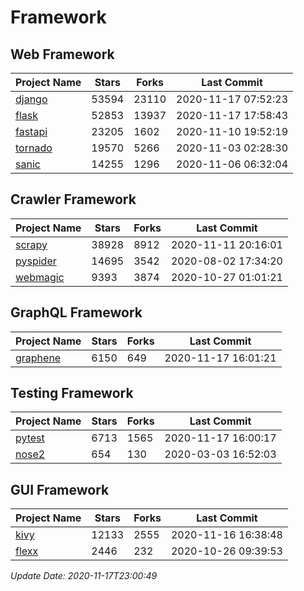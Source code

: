 # Framework

## Web Framework
| Project Name | Stars | Forks | Last Commit |
| ------------ | ----- | ----- | ----------- |
| [django](https://github.com/django/django) | 53594 | 23110 | 2020-11-17 07:52:23 |
| [flask](https://github.com/pallets/flask) | 52853 | 13937 | 2020-11-17 17:58:43 |
| [fastapi](https://github.com/tiangolo/fastapi) | 23205 | 1602 | 2020-11-10 19:52:19 |
| [tornado](https://github.com/tornadoweb/tornado) | 19570 | 5266 | 2020-11-03 02:28:30 |
| [sanic](https://github.com/huge-success/sanic) | 14255 | 1296 | 2020-11-06 06:32:04 |

## Crawler Framework
| Project Name | Stars | Forks | Last Commit |
| ------------ | ----- | ----- | ----------- |
| [scrapy](https://github.com/scrapy/scrapy) | 38928 | 8912 | 2020-11-11 20:16:01 |
| [pyspider](https://github.com/binux/pyspider) | 14695 | 3542 | 2020-08-02 17:34:20 |
| [webmagic](https://github.com/code4craft/webmagic) | 9393 | 3874 | 2020-10-27 01:01:21 |

## GraphQL Framework
| Project Name | Stars | Forks | Last Commit |
| ------------ | ----- | ----- | ----------- |
| [graphene](https://github.com/graphql-python/graphene) | 6150 | 649 | 2020-11-17 16:01:21 |

## Testing Framework
| Project Name | Stars | Forks | Last Commit |
| ------------ | ----- | ----- | ----------- |
| [pytest](https://github.com/pytest-dev/pytest) | 6713 | 1565 | 2020-11-17 16:00:17 |
| [nose2](https://github.com/nose-devs/nose2) | 654 | 130 | 2020-03-03 16:52:03 |

## GUI Framework
| Project Name | Stars | Forks | Last Commit |
| ------------ | ----- | ----- | ----------- |
| [kivy](https://github.com/kivy/kivy) | 12133 | 2555 | 2020-11-16 16:38:48 |
| [flexx](https://github.com/flexxui/flexx) | 2446 | 232 | 2020-10-26 09:39:53 |

*Update Date: 2020-11-17T23:00:49*